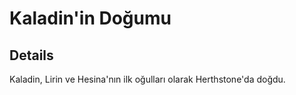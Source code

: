 # Kaladin'in Doğumu


## Details
Kaladin, Lirin ve Hesina'nın ilk oğulları olarak Herthstone'da doğdu.
